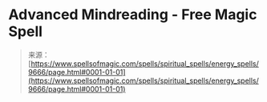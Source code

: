 <!--yml
category: 未分类
date: 2024-06-12 18:46:01
-->

# Advanced Mindreading - Free Magic Spell

> 来源：[https://www.spellsofmagic.com/spells/spiritual_spells/energy_spells/9666/page.html#0001-01-01](https://www.spellsofmagic.com/spells/spiritual_spells/energy_spells/9666/page.html#0001-01-01)